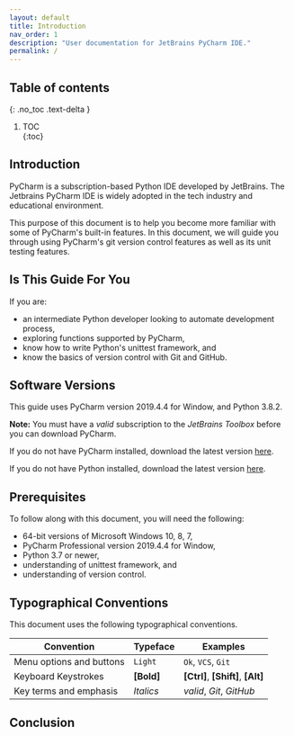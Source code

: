 ```yaml
---
layout: default
title: Introduction
nav_order: 1
description: "User documentation for JetBrains PyCharm IDE."
permalink: /
---
```


## Table of contents	
{: .no_toc .text-delta }	
1. TOC	
{:toc}

## Introduction
PyCharm is a subscription-based Python IDE developed by JetBrains. The Jetbrains PyCharm IDE is widely adopted in the tech industry and educational environment.

This purpose of this document is to help you become more familiar with some of PyCharm's built-in features. In this document, we will guide you through using PyCharm's git version control features as well as its unit testing features.

## Is This Guide For You
If you are:
* an intermediate Python developer looking to automate development process,</li>
* exploring functions supported by PyCharm,</li>
* know how to write Python's unittest framework, and </li>
* know the basics of version control with Git and GitHub.</li>

## Software Versions
This guide uses PyCharm version 2019.4.4 for Window, and Python 3.8.2.

**Note:** You must have a _valid_ subscription to the _JetBrains Toolbox_ before you can download PyCharm.

If you do not have PyCharm installed, download the latest version [here](https://www.jetbrains.com/pycharm/download/#section=windows).

If you do not have Python installed, download the latest version [here](https://www.python.org/downloads/).

## Prerequisites
To follow along with this document, you will need the following:
* 64-bit versions of Microsoft Windows 10, 8, 7,</li>
* PyCharm Professional version 2019.4.4 for Window,</li>
* Python 3.7 or newer,</li>
* understanding of unittest framework, and </li>
* understanding of version control.</li>

## Typographical Conventions
This document uses the following typographical conventions.

| **Convention** | **Typeface** | **Examples** |
| -------------- | ------------ | ------------ |
| Menu options and buttons | ```Light``` | ```Ok```, ```VCS```, ```Git```|
| Keyboard Keystrokes | **[Bold]** | **[Ctrl]**, **[Shift]**, **[Alt]** |
| Key terms and emphasis | _Italics_ | _valid_, _Git_, _GitHub_ |

## Conclusion

